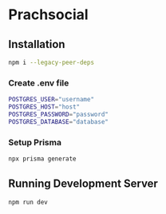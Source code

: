 # Prachsocial

## Installation
```bash
npm i --legacy-peer-deps
```

### Create .env file
```bash
POSTGRES_USER="username"
POSTGRES_HOST="host"
POSTGRES_PASSWORD="password"
POSTGRES_DATABASE="database"
```

### Setup Prisma
```bash
npx prisma generate
```

## Running Development Server
```bash
npm run dev 
```